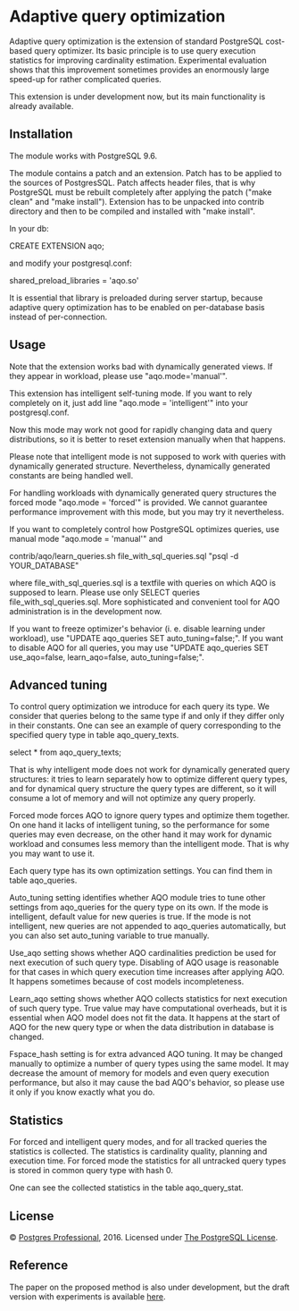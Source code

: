 # Adaptive query optimization

Adaptive query optimization is the extension of standard PostgreSQL cost-based
query optimizer. Its basic principle is to use query execution statistics
for improving cardinality estimation. Experimental evaluation shows that this
improvement sometimes provides an enormously large speed-up for rather
complicated queries.

This extension is under development now, but its main functionality is already
available.

## Installation

The module works with PostgreSQL 9.6.

The module contains a patch and an extension. Patch has to be applied to the
sources of PostgresSQL. Patch affects header files, that is why PostgreSQL
must be rebuilt completely after applying the patch ("make clean" and
"make install").
Extension has to be unpacked into contrib directory and then to be compiled and
installed with "make install".

In your db:

CREATE EXTENSION aqo;

and modify your postgresql.conf:

shared_preload_libraries = 'aqo.so'

It is essential that library is preloaded during server startup, because
adaptive query optimization has to be enabled on per-database basis instead
of per-connection.

## Usage

Note that the extension works bad with dynamically generated views. If they
appear in workload, please use "aqo.mode='manual'".

This extension has intelligent self-tuning mode. If you want to rely completely
on it, just add line "aqo.mode = 'intelligent'" into your postgresql.conf.

Now this mode may work not good for rapidly changing data and query
distributions, so it is better to reset extension manually when that happens.

Please note that intelligent mode is not supposed to work with queries with
dynamically generated structure. Nevertheless, dynamically generated constants
are being handled well.

For handling workloads with dynamically generated query structures the forced
mode "aqo.mode = 'forced'" is provided. We cannot guarantee performance
improvement with this mode, but you may try it nevertheless.

If you want to completely control how PostgreSQL optimizes queries, use manual
mode "aqo.mode = 'manual'" and

contrib/aqo/learn_queries.sh file_with_sql_queries.sql "psql -d YOUR_DATABASE"

where file_with_sql_queries.sql is a textfile with queries on which AQO is
supposed to learn. Please use only SELECT queries file_with_sql_queries.sql.
More sophisticated and convenient tool for AQO administration is in the
development now.

If you want to freeze optimizer's behavior (i. e. disable learning under
workload), use "UPDATE aqo_queries SET auto_tuning=false;".
If you want to disable AQO for all queries, you may use
"UPDATE aqo_queries SET use_aqo=false, learn_aqo=false, auto_tuning=false;".

## Advanced tuning

To control query optimization we introduce for each query its type.
We consider that queries belong to the same type if and only if they differ only
in their constants.
One can see an example of query corresponding to the specified query type
in table aqo_query_texts.

select * from aqo_query_texts;

That is why intelligent mode does not work for dynamically generated query
structures: it tries to learn separately how to optimize different query types,
and for dynamical query structure the query types are different, so it will
consume a lot of memory and will not optimize any query properly.

Forced mode forces AQO to ignore query types and optimize them together. On one
hand it lacks of intelligent tuning, so the performance for some queries may
even decrease, on the other hand it may work for dynamic workload and consumes
less memory than the intelligent mode. That is why you may want to use it.

Each query type has its own optimization settings. You can find them in table
aqo_queries.

Auto_tuning setting identifies whether AQO module tries to tune other settings
from aqo_queries for the query type on its own. If the mode is intelligent,
default value for new queries is true. If the mode is not intelligent, new queries
are not appended to aqo_queries automatically, but you can also set auto_tuning
variable to true manually.

Use_aqo setting shows whether AQO cardinalities prediction be used for next
execution of such query type. Disabling of AQO usage is reasonable for that
cases in which query execution time increases after applying AQO. It happens
sometimes because of cost models incompleteness.

Learn_aqo setting shows whether AQO collects statistics for next execution of
such query type. True value may have computational overheads, but it is
essential when AQO model does not fit the data. It happens at the start of AQO
for the new query type or when the data distribution in database is changed.

Fspace_hash setting is for extra advanced AQO tuning. It may be changed manually
to optimize a number of query types using the same model. It may decrease the
amount of memory for models and even query execution performance, but also it
may cause the bad AQO's behavior, so please use it only if you know exactly
what you do.

## Statistics

For forced and intelligent query modes, and for all tracked queries the
statistics is collected. The statistics is cardinality quality, planning and
execution time. For forced mode the statistics for all untracked query types
is stored in common query type with hash 0.

One can see the collected statistics in the table aqo_query_stat.

## License

© [Postgres Professional](https://postgrespro.com/), 2016. Licensed under
[The PostgreSQL License](LICENSE).

## Reference

The paper on the proposed method is also under development, but the draft version
with experiments is available [here](paper-draft.pdf).
